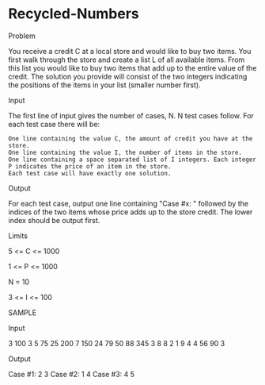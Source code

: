 # Recycled-Numbers
Problem

You receive a credit C at a local store and would like to buy two items. You first walk through the store and create a list L of all available items. From this list you would like to buy two items that add up to the entire value of the credit. The solution you provide will consist of the two integers indicating the positions of the items in your list (smaller number first).

Input

The first line of input gives the number of cases, N. N test cases follow. For each test case there will be:

    One line containing the value C, the amount of credit you have at the store.
    One line containing the value I, the number of items in the store.
    One line containing a space separated list of I integers. Each integer P indicates the price of an item in the store.
    Each test case will have exactly one solution.

Output

For each test case, output one line containing "Case #x: " followed by the indices of the two items whose price adds up to the store credit. The lower index should be output first.

Limits

5 <= C <= 1000

1 <= P <= 1000

N = 10

3 <= I <= 100

SAMPLE

Input

3
100
3
5 75 25
200
7
150 24 79 50 88 345 3
8
8
2 1 9 4 4 56 90 3

Output

Case #1: 2 3
Case #2: 1 4
Case #3: 4 5
